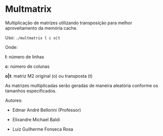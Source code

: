 # Multmatrix

Multiplicação de matrizes utilizando transposição para melhor aproveitamento da memória cache.

Uso: `./multmatrix l c o|t`

Onde:

**l**: número de linhas

**c**: número de colunas

**o|t**: matriz M2 original (o) ou transposta (t)

As matrizes multiplicadas serão geradas de maneira aleatória conforme os tamanhos especificados.

Autores:

- Edmar André Bellorini (Professor)

- Elixandre Michael Baldi

- Luiz Guilherme Fonseca Rosa